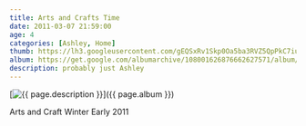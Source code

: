 ```yaml
---
title: Arts and Crafts Time
date: 2011-03-07 21:59:00
age: 4
categories: [Ashley, Home]
thumb: https://lh3.googleusercontent.com/gEQSxRv1Skp0Oa5ba3RVZ5QpPkC7iulH8hiEXv-_-6CBKWPB-mKafreorFcRnMkQ3ZwIQSm-TlGlaKcmplyBK_KT6AHy6tFVnJbmgavahYQ=w293-h220
album: https://get.google.com/albumarchive/108001626876662627571/album/AF1QipMBn-vyfsU2_gOouHlnb9B956j-t9AZrWwZ_rcz?authKey=CIiB76zep_fXCw
description: probably just Ashley
---
```

[<img src="{{ page.thumb }}" alt="{{ page.description }}" class="wyseguys-album"/>]({{ page.album }})

Arts and Craft Winter Early 2011